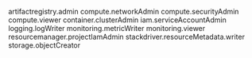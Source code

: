 artifactregistry.admin
compute.networkAdmin
compute.securityAdmin
compute.viewer
container.clusterAdmin
iam.serviceAccountAdmin
logging.logWriter
monitoring.metricWriter
monitoring.viewer
resourcemanager.projectIamAdmin
stackdriver.resourceMetadata.writer
storage.objectCreator
